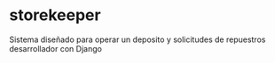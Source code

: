 # storekeeper
Sistema diseñado para operar un deposito y solicitudes de repuestros desarrollador con Django
